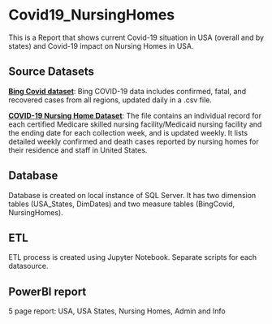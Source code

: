 # Covid19_NursingHomes
This is a Report that shows current Covid-19 situation in USA (overall and by states) and Covid-19 impact on Nursing Homes in USA.

## Source Datasets
<a href="https://github.com/microsoft/Bing-COVID-19-Data"><b>Bing Covid dataset</b></a>: Bing COVID-19 data includes confirmed, fatal, and recovered cases from all regions, updated daily in a .csv file. 

<a href="https://data.cms.gov/Special-Programs-Initiatives-COVID-19-Nursing-Home/COVID-19-Nursing-Home-Dataset/s2uc-8wxp"><b>COVID-19 Nursing Home Dataset</b></a>: The file contains an individual record for each certified Medicare skilled nursing facility/Medicaid nursing facility and the ending date for each collection week, and is updated weekly. It lists detailed weekly confirmed and death cases reported by nursing homes for their residence and staff in United States.

## Database
Database is created on local instance of SQL Server. It has two dimension tables (USA_States, DimDates) and two measure tables (BingCovid, NursingHomes).

## ETL
ETL process is created using Jupyter Notebook. Separate scripts for each datasource.

## PowerBI report
5 page report: USA, USA States, Nursing Homes, Admin and Info
